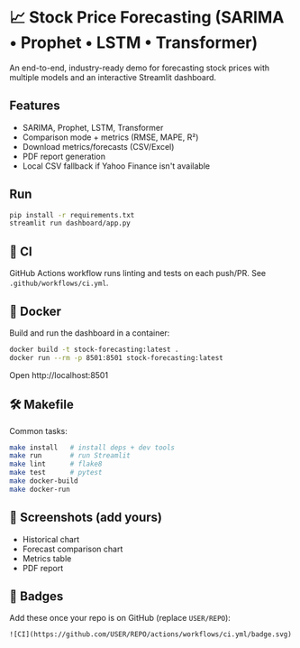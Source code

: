 # 📈 Stock Price Forecasting (SARIMA • Prophet • LSTM • Transformer)

An end-to-end, industry-ready demo for forecasting stock prices with multiple models and an interactive Streamlit dashboard.

## Features
- SARIMA, Prophet, LSTM, Transformer
- Comparison mode + metrics (RMSE, MAPE, R²)
- Download metrics/forecasts (CSV/Excel)
- PDF report generation
- Local CSV fallback if Yahoo Finance isn't available

## Run
```bash
pip install -r requirements.txt
streamlit run dashboard/app.py
```


## 🧪 CI
GitHub Actions workflow runs linting and tests on each push/PR. See `.github/workflows/ci.yml`.

## 🐳 Docker
Build and run the dashboard in a container:
```bash
docker build -t stock-forecasting:latest .
docker run --rm -p 8501:8501 stock-forecasting:latest
```
Open http://localhost:8501

## 🛠️ Makefile
Common tasks:
```bash
make install   # install deps + dev tools
make run       # run Streamlit
make lint      # flake8
make test      # pytest
make docker-build
make docker-run
```

## 📸 Screenshots (add yours)
- Historical chart
- Forecast comparison chart
- Metrics table
- PDF report

## 🔖 Badges
Add these once your repo is on GitHub (replace `USER/REPO`):
```
![CI](https://github.com/USER/REPO/actions/workflows/ci.yml/badge.svg)
```
